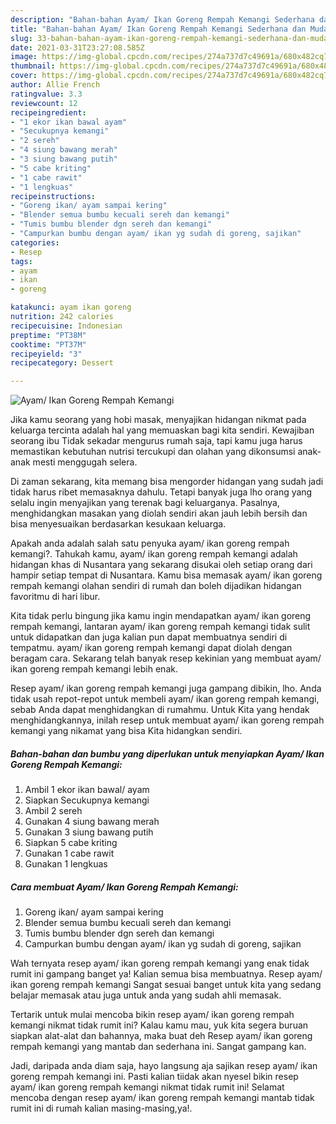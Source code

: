 ```yaml
---
description: "Bahan-bahan Ayam/ Ikan Goreng Rempah Kemangi Sederhana dan Mudah Dibuat"
title: "Bahan-bahan Ayam/ Ikan Goreng Rempah Kemangi Sederhana dan Mudah Dibuat"
slug: 33-bahan-bahan-ayam-ikan-goreng-rempah-kemangi-sederhana-dan-mudah-dibuat
date: 2021-03-31T23:27:08.585Z
image: https://img-global.cpcdn.com/recipes/274a737d7c49691a/680x482cq70/ayam-ikan-goreng-rempah-kemangi-foto-resep-utama.jpg
thumbnail: https://img-global.cpcdn.com/recipes/274a737d7c49691a/680x482cq70/ayam-ikan-goreng-rempah-kemangi-foto-resep-utama.jpg
cover: https://img-global.cpcdn.com/recipes/274a737d7c49691a/680x482cq70/ayam-ikan-goreng-rempah-kemangi-foto-resep-utama.jpg
author: Allie French
ratingvalue: 3.3
reviewcount: 12
recipeingredient:
- "1 ekor ikan bawal ayam"
- "Secukupnya kemangi"
- "2 sereh"
- "4 siung bawang merah"
- "3 siung bawang putih"
- "5 cabe kriting"
- "1 cabe rawit"
- "1 lengkuas"
recipeinstructions:
- "Goreng ikan/ ayam sampai kering"
- "Blender semua bumbu kecuali sereh dan kemangi"
- "Tumis bumbu blender dgn sereh dan kemangi"
- "Campurkan bumbu dengan ayam/ ikan yg sudah di goreng, sajikan"
categories:
- Resep
tags:
- ayam
- ikan
- goreng

katakunci: ayam ikan goreng 
nutrition: 242 calories
recipecuisine: Indonesian
preptime: "PT38M"
cooktime: "PT37M"
recipeyield: "3"
recipecategory: Dessert

---
```



![Ayam/ Ikan Goreng Rempah Kemangi](https://img-global.cpcdn.com/recipes/274a737d7c49691a/680x482cq70/ayam-ikan-goreng-rempah-kemangi-foto-resep-utama.jpg)

Jika kamu seorang yang hobi masak, menyajikan hidangan nikmat pada keluarga tercinta adalah hal yang memuaskan bagi kita sendiri. Kewajiban seorang ibu Tidak sekadar mengurus rumah saja, tapi kamu juga harus memastikan kebutuhan nutrisi tercukupi dan olahan yang dikonsumsi anak-anak mesti menggugah selera.

Di zaman  sekarang, kita memang bisa mengorder hidangan yang sudah jadi tidak harus ribet memasaknya dahulu. Tetapi banyak juga lho orang yang selalu ingin menyajikan yang terenak bagi keluarganya. Pasalnya, menghidangkan masakan yang diolah sendiri akan jauh lebih bersih dan bisa menyesuaikan berdasarkan kesukaan keluarga. 



Apakah anda adalah salah satu penyuka ayam/ ikan goreng rempah kemangi?. Tahukah kamu, ayam/ ikan goreng rempah kemangi adalah hidangan khas di Nusantara yang sekarang disukai oleh setiap orang dari hampir setiap tempat di Nusantara. Kamu bisa memasak ayam/ ikan goreng rempah kemangi olahan sendiri di rumah dan boleh dijadikan hidangan favoritmu di hari libur.

Kita tidak perlu bingung jika kamu ingin mendapatkan ayam/ ikan goreng rempah kemangi, lantaran ayam/ ikan goreng rempah kemangi tidak sulit untuk didapatkan dan juga kalian pun dapat membuatnya sendiri di tempatmu. ayam/ ikan goreng rempah kemangi dapat diolah dengan beragam cara. Sekarang telah banyak resep kekinian yang membuat ayam/ ikan goreng rempah kemangi lebih enak.

Resep ayam/ ikan goreng rempah kemangi juga gampang dibikin, lho. Anda tidak usah repot-repot untuk membeli ayam/ ikan goreng rempah kemangi, sebab Anda dapat menghidangkan di rumahmu. Untuk Kita yang hendak menghidangkannya, inilah resep untuk membuat ayam/ ikan goreng rempah kemangi yang nikamat yang bisa Kita hidangkan sendiri.

<!--inarticleads1-->

##### Bahan-bahan dan bumbu yang diperlukan untuk menyiapkan Ayam/ Ikan Goreng Rempah Kemangi:

1. Ambil 1 ekor ikan bawal/ ayam
1. Siapkan Secukupnya kemangi
1. Ambil 2 sereh
1. Gunakan 4 siung bawang merah
1. Gunakan 3 siung bawang putih
1. Siapkan 5 cabe kriting
1. Gunakan 1 cabe rawit
1. Gunakan 1 lengkuas




<!--inarticleads2-->

##### Cara membuat Ayam/ Ikan Goreng Rempah Kemangi:

1. Goreng ikan/ ayam sampai kering
1. Blender semua bumbu kecuali sereh dan kemangi
1. Tumis bumbu blender dgn sereh dan kemangi
1. Campurkan bumbu dengan ayam/ ikan yg sudah di goreng, sajikan




Wah ternyata resep ayam/ ikan goreng rempah kemangi yang enak tidak rumit ini gampang banget ya! Kalian semua bisa membuatnya. Resep ayam/ ikan goreng rempah kemangi Sangat sesuai banget untuk kita yang sedang belajar memasak atau juga untuk anda yang sudah ahli memasak.

Tertarik untuk mulai mencoba bikin resep ayam/ ikan goreng rempah kemangi nikmat tidak rumit ini? Kalau kamu mau, yuk kita segera buruan siapkan alat-alat dan bahannya, maka buat deh Resep ayam/ ikan goreng rempah kemangi yang mantab dan sederhana ini. Sangat gampang kan. 

Jadi, daripada anda diam saja, hayo langsung aja sajikan resep ayam/ ikan goreng rempah kemangi ini. Pasti kalian tiidak akan nyesel bikin resep ayam/ ikan goreng rempah kemangi nikmat tidak rumit ini! Selamat mencoba dengan resep ayam/ ikan goreng rempah kemangi mantab tidak rumit ini di rumah kalian masing-masing,ya!.

